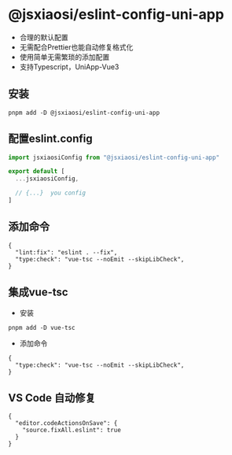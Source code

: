 # @jsxiaosi/eslint-config-uni-app

- 合理的默认配置
- 无需配合Prettier也能自动修复格式化
- 使用简单无需繁琐的添加配置
- 支持Typescript，UniApp-Vue3

## 安装

```base
pnpm add -D @jsxiaosi/eslint-config-uni-app
```

## 配置eslint.config

```javascript
import jsxiaosiConfig from "@jsxiaosi/eslint-config-uni-app"

export default [
  ...jsxiaosiConfig,

  // {...}  you config
]
```

## 添加命令

```base
{
  "lint:fix": "eslint . --fix",
  "type:check": "vue-tsc --noEmit --skipLibCheck",
}
```

## 集成vue-tsc

- 安装

```base
pnpm add -D vue-tsc
```

- 添加命令

```base
{
  "type:check": "vue-tsc --noEmit --skipLibCheck",
}
```

## VS Code 自动修复

```base
{
  "editor.codeActionsOnSave": {
    "source.fixAll.eslint": true
  }
}

```
